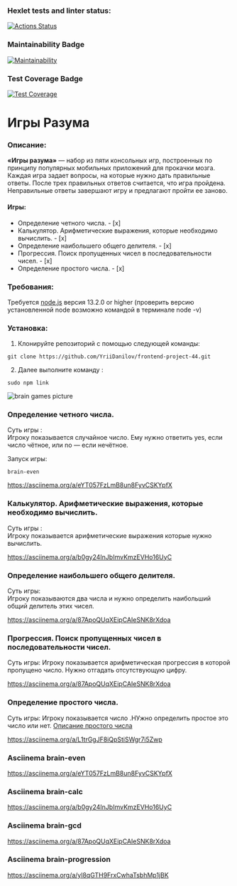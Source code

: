 ### Hexlet tests and linter status:
[![Actions Status](https://github.com/YriiDanilov/frontend-project-44/workflows/hexlet-check/badge.svg)](https://github.com/YriiDanilov/frontend-project-44/actions)

### Maintainability Badge
[![Maintainability](https://api.codeclimate.com/v1/badges/b7539b4f5e561cedb63b/maintainability)](https://codeclimate.com/github/YriiDanilov/frontend-project-44/maintainability)

### Test Coverage Badge
[![Test Coverage](https://api.codeclimate.com/v1/badges/b7539b4f5e561cedb63b/test_coverage)](https://codeclimate.com/github/YriiDanilov/frontend-project-44/test_coverage)

# Игры Разума

### Описание:

**«Игры разума»** — набор из пяти консольных игр, построенных по принципу популярных мобильных приложений для прокачки мозга. Каждая игра задает вопросы, на которые нужно дать правильные ответы. После трех правильных ответов считается, что игра пройдена. Неправильные ответы завершают игру и предлагают пройти ее заново. 

#### Игры: ####

* Определение четного числа. - [x] 
* Калькулятор. Арифметические выражения, которые необходимо вычислить. - [x]
* Определение наибольшего общего делителя. - [x]
* Прогрессия. Поиск пропущенных чисел в последовательности чисел. - [x]
* Определение простого числа. - [x]

### Требования:

Требуется [node.js](https://nodejs.org/en) версия 13.2.0 or higher (проверить версию установленной node возможно командой в терминале node -v)

### Установка:

1. Клонируйте репозиторий с помощью следующей команды: 
```
git clone https://github.com/YriiDanilov/frontend-project-44.git
```
2. Далее выполните команду :
```
sudo npm link
``` 

![brain games picture](https://i.ytimg.com/vi/14LafL_B6Yg/maxresdefault.jpg)

### Определение четного числа.  
Суть игры :  
Игроку показывается случайное число. Ему нужно ответить yes, если число чётное, или no — если нечётное.

Запуск игры:
```
brain-even
```

https://asciinema.org/a/eYT057FzLmB8un8FyvCSKYpfX

### Калькулятор. Арифметические выражения, которые необходимо вычислить.  
Суть игры :  
Игроку показывается арифметические выражения которые нужно вычислить.

https://asciinema.org/a/b0gy24InJbImvKmzEVHo16UyC

### Определение наибольшего общего делителя.  
Суть игры:  
Игроку показываются два числа и нужно определить наибольший общий делитель этих чисел.  

https://asciinema.org/a/87ApoQUqXEipCAIeSNK8rXdoa

### Прогрессия. Поиск пропущенных чисел в последовательности чисел.  
Суть игры:
Игроку показывается арифметическая прогрессия в которой пропущено число. Нужно отгадать отсутствующую цифру.  

https://asciinema.org/a/87ApoQUqXEipCAIeSNK8rXdoa  

### Определение простого числа.  
Суть игры:
Игроку показывается число .НУжно определить простое это число или нет. [Описание простого числа](https://ru.wikipedia.org/wiki/Простое_число)  

https://asciinema.org/a/L1trGgJF8iQpStiSWgr7i5Zwp

### Asciinema brain-even
https://asciinema.org/a/eYT057FzLmB8un8FyvCSKYpfX

### Asciinema brain-calc
https://asciinema.org/a/b0gy24InJbImvKmzEVHo16UyC

### Asciinema brain-gcd
https://asciinema.org/a/87ApoQUqXEipCAIeSNK8rXdoa

### Asciinema brain-progression
https://asciinema.org/a/yl8qGTH9FrxCwhaTsbhMp1jBK